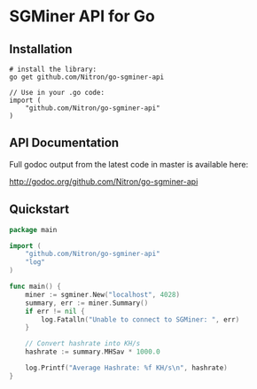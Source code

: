 # SGMiner API for Go #

## Installation ##

    # install the library:
    go get github.com/Nitron/go-sgminer-api

    // Use in your .go code:
    import (
        "github.com/Nitron/go-sgminer-api"
    )

## API Documentation ##

Full godoc output from the latest code in master is available here:

http://godoc.org/github.com/Nitron/go-sgminer-api

## Quickstart ##

```go
package main

import (
    "github.com/Nitron/go-sgminer-api"
    "log"
)

func main() {
    miner := sgminer.New("localhost", 4028)
    summary, err := miner.Summary()
    if err != nil {
        log.Fatalln("Unable to connect to SGMiner: ", err)
    }

    // Convert hashrate into KH/s
    hashrate := summary.MHSav * 1000.0

    log.Printf("Average Hashrate: %f KH/s\n", hashrate)
}
```